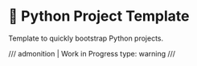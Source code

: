 # 🐍 Python Project Template
Template to quickly bootstrap Python projects.

/// admonition | Work in Progress
	type: warning
///